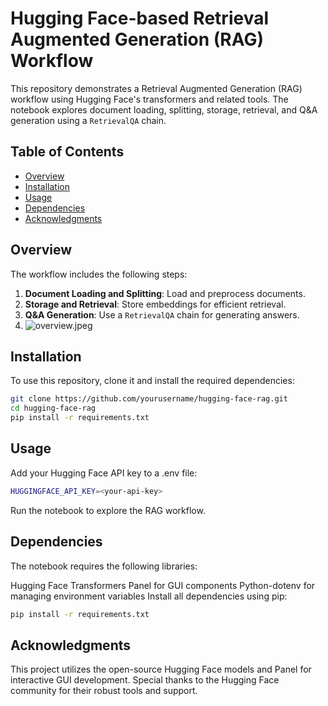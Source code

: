 # Hugging Face-based Retrieval Augmented Generation (RAG) Workflow

This repository demonstrates a Retrieval Augmented Generation (RAG) workflow using Hugging Face's transformers and related tools. The notebook explores document loading, splitting, storage, retrieval, and Q&A generation using a `RetrievalQA` chain.

## Table of Contents

- [Overview](#overview)
- [Installation](#installation)
- [Usage](#usage)
- [Dependencies](#dependencies)
- [Acknowledgments](#acknowledgments)

## Overview

The workflow includes the following steps:
1. **Document Loading and Splitting**: Load and preprocess documents.
2. **Storage and Retrieval**: Store embeddings for efficient retrieval.
3. **Q&A Generation**: Use a `RetrievalQA` chain for generating answers.
4. ![overview.jpeg](attachment:overview.png)

## Installation

To use this repository, clone it and install the required dependencies:

```bash
git clone https://github.com/yourusername/hugging-face-rag.git
cd hugging-face-rag
pip install -r requirements.txt
```
## Usage
Add your Hugging Face API key to a .env file:
```bash
HUGGINGFACE_API_KEY=<your-api-key>
```
Run the notebook to explore the RAG workflow.

## Dependencies
The notebook requires the following libraries:

Hugging Face Transformers
Panel for GUI components
Python-dotenv for managing environment variables
Install all dependencies using pip:
```bash
pip install -r requirements.txt
```
## Acknowledgments
This project utilizes the open-source Hugging Face models and Panel for interactive GUI development. Special thanks to the Hugging Face community for their robust tools and support.



